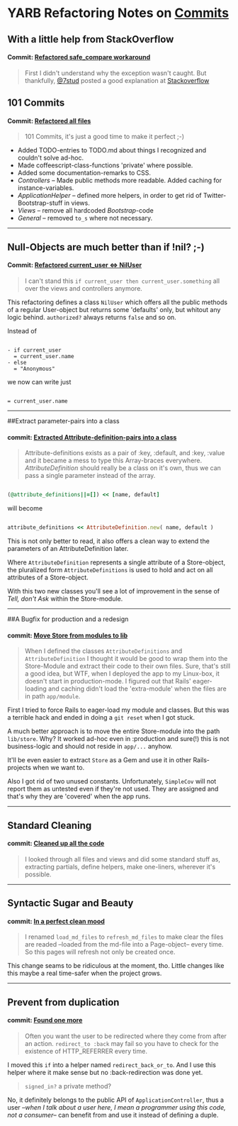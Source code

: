 # YARB Refactoring Notes on [Commits](https://github.com/iboard/yarb/commits/master)

<!-- Place this tag where you want the +1 button to render. -->
<div class="g-plusone" data-annotation="inline" data-width="300"></div>

## With a little help from StackOverflow

#### Commit: [Refactored safe_compare workaround](https://github.com/iboard/yarb/commit/5f00305d8599bebb6d4a806741c12d896ccd5055)

> First I didn't understand why the exception wasn't caught. But
> thankfully, [@7stud][7stud] posted a good explanation at
> [Stackoverflow][so_spaceship]


## 101 Commits

#### Commit: [Refactored all files](https://github.com/iboard/yarb/commit/c86a4ac7b062a825339f13584ed51ffa07aaabb7)

> 101 Commits, it's just a good time to make it perfect ;-)

* Added TODO-entries to TODO.md about things I recognized and couldn't
  solve ad-hoc.
* Made coffeescript-class-functions 'private' where
  possible.
* Added some documentation-remarks to CSS.
* _Controllers_ – Made public methods more readable. Added caching for
  instance-variables.
* _ApplicationHelper_ – defined more helpers, in order to get rid of 
  Twitter-Bootstrap-stuff in views.
* _Views_ – remove all hardcoded _Bootstrap_-code
* _General_ – removed `to_s` where not necessary.

----

## Null-Objects are much better than if !nil? ;-)

#### Commit: [Refactored current_user <=> NilUser](https://github.com/iboard/yarb/commit/0017ba577bcc004d51be3b1cccaa733a04aa1119)

> I can't stand this `if current_user then current_user.something` all
> over the views and controllers anymore.

This refactoring defines a class `NilUser` which offers all the public
methods of a regular User-object but returns some 'defaults' only, but
whitout any logic behind. `authorized?` always returns `false` and so on.

Instead of

```haml

- if current_user
  = current_user.name
- else
  = "Anonymous"
```

we now can write just

```haml

= current_user.name
```

----

##Extract parameter-pairs into a class

#### commit: [Extracted Attribute-definition-pairs into a class](https://github.com/iboard/yarb/commit/b5a4829ca6176385f7f31173466d0bb2193de758)

> Attribute-definitions exists as a pair of :key, :default, and :key, :value 
> and it became a mess to type this Array-braces everywhere.
> _AttributeDefinition_ should really be a class on it's own, thus we
> can pass a single parameter instead of the array.

```ruby

(@attribute_definitions||=[]) << [name, default]
```

will become

```ruby

attribute_definitions << AttributeDefinition.new( name, default )
```

This is not only better to read, it also offers a clean way to extend
the parameters of an AttributeDefinition later.

Where `AttributeDefinition` represents a single attribute of a
Store-object, the pluralized form `AttributeDefinitions` is used to hold
and act on all attributes of a Store-object.

With this two new classes you'll see a lot of improvement in the sense
of *_Tell, don't Ask_* within the Store-module.


----

##A Bugfix for production and a redesign

#### commit: [Move Store from modules to lib](https://github.com/iboard/yarb/commit/d28802d33388da1fcfdfd45e32a113f408b8bcba)

> When I defined the classes `AttributeDefinitions` and
`AttributeDefinition` I thought it would be good to wrap them into the
Store-Module and extract their code to their own files.
> Sure, that's still a good idea, but WTF, when I deployed the app to my
Linux-box, it doesn't start in production-mode.
> I figured out that Rails' eager-loading and caching didn't load the
'extra-module' when the files are in path `app/module`.

First I tried to force Rails to eager-load my module and classes. But
this was a terrible hack and ended in doing a `git reset` when I got stuck.

A much better approach is to move the entire Store-module into the path
`lib/store`. Why? It worked ad-hoc even in :production and sure(!) this is not
business-logic and should not reside in `app/...` anyhow.

It'll be even easier to extract `Store` as a Gem and use it in other
Rails-projects when we want to.

Also I got rid of two unused constants. Unfortunately, `SimpleCov` will
not report them as untested even if they're not used. They are assigned
and that's why they are 'covered' when the app runs.

----

## Standard Cleaning

#### commit: [Cleaned up all the code](https://github.com/iboard/yarb/commit/630b6a093fa31c4aced6556bc1c12ae1d7bb722f)

> I looked through all files and views and did some standard stuff as,
> extracting partials, define helpers, make one-liners, wherever it's
> possible.

----

## Syntactic Sugar and Beauty

#### commit: [In a perfect clean mood](https://github.com/iboard/yarb/commit/eb4eab2fffa01318fb3947d76d6974b414b17807)

> I renamed `load_md_files` to `refresh_md_files` to make clear the
> files are readed –loaded from the md-file into a Page-object– every
> time. So this pages will refresh not only be created once.

This change seams to be ridiculous at the moment, tho. Little changes like this 
maybe a real time-safer when the project grows.

----

## Prevent from duplication

#### commit: [Found one more](https://github.com/iboard/yarb/commit/9189087a35ab2e122dc29c3084c12a49dc73730b)

> Often you want the user to be redirected where they come from after
> an action. `redirect_to :back` may fail so you have to check for the
> existence of HTTP_REFERRER every time.
  
I moved this `if` into a helper named `redirect_back_or_to`. And I use
this helper where it make sense but no :back-redirection was done yet.

> `signed_in?` a private method?

No, it definitely belongs to the public API of `ApplicationController`,
thus a user –_when I talk about a user here, I mean a programmer using
this code, not a consumer_– can benefit from and use it instead of
defining a duple. 


[7stud]:  http://stackoverflow.com/users/926143/7stud 
[so_spaceship]:  http://stackoverflow.com/questions/18346352/how-does-the-spaceship-operator-in-ruby-throw-exceptions  


<!-- Place this tag after the last +1 button tag. -->
<script type="text/javascript">
  (function() {
var po = document.createElement('script'); po.type = 'text/javascript'; po.async = true;
  po.src = 'https://apis.google.com/js/plusone.js';
  var s = document.getElementsByTagName('script')[0]; s.parentNode.insertBefore(po, s);
})();
</script>
